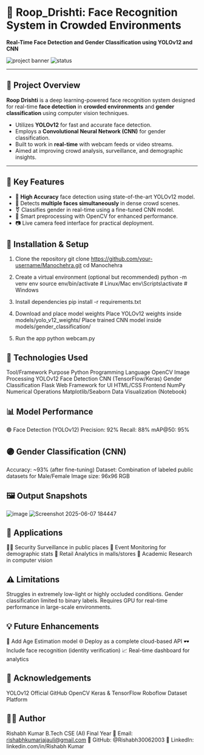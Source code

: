 # 👤 Roop_Drishti: Face Recognition System in Crowded Environments

**Real-Time Face Detection and Gender Classification using YOLOv12 and CNN**

![project banner](https://img.shields.io/badge/Deep%20Learning-YOLOv12-blue?style=for-the-badge) ![status](https://img.shields.io/badge/Status-Active-yellow?style=for-the-badge)

---

## 🧠 Project Overview

**Roop Drishti** is a deep learning-powered face recognition system designed for real-time **face detection** in **crowded environments** and **gender classification** using computer vision techniques.

- Utilizes **YOLOv12** for fast and accurate face detection.
- Employs a **Convolutional Neural Network (CNN)** for gender classification.
- Built to work in **real-time** with webcam feeds or video streams.
- Aimed at improving crowd analysis, surveillance, and demographic insights.

---

## 🚀 Key Features

- 🎯 **High Accuracy** face detection using state-of-the-art YOLOv12 model.
- 👥 Detects **multiple faces simultaneously** in dense crowd scenes.
- ⚧️ Classifies gender in real-time using a fine-tuned CNN model.
- 🧠 Smart preprocessing with OpenCV for enhanced performance.
- 📷 Live camera feed interface for practical deployment.

## **🔧 Installation & Setup**
1. Clone the repository
git clone https://github.com/your-username/Manochehra.git
cd Manochehra

2. Create a virtual environment (optional but recommended)
python -m venv env
source env/bin/activate      # Linux/Mac
env\Scripts\activate         # Windows

3. Install dependencies
pip install -r requirements.txt

4. Download and place model weights
Place YOLOv12 weights inside models/yolo_v12_weights/
Place trained CNN model inside models/gender_classification/

5. Run the app
python webcam.py


## **🧪 Technologies Used**
Tool/Framework	Purpose
Python	Programming Language
OpenCV	Image Processing
YOLOv12	Face Detection
CNN (TensorFlow/Keras)	Gender Classification
Flask	Web Framework for UI
HTML/CSS	Frontend
NumPy	Numerical Operations
Matplotlib/Seaborn	Data Visualization (Notebook)

## **📊 Model Performance**
🟢 Face Detection (YOLOv12)
Precision: 92%
Recall: 88%
mAP@50: 95%

## **🟣 Gender Classification (CNN)**
Accuracy: ~93% (after fine-tuning)
Dataset: Combination of labeled public datasets for Male/Female
Image size: 96x96 RGB

## **🖼️ Output Snapshots**
![image](https://github.com/user-attachments/assets/c6eed5aa-7d33-44db-8ed1-c19446193ba2)
![Screenshot 2025-06-07 184447](https://github.com/user-attachments/assets/56b9ff74-3158-4d55-bcbd-33ab39039ca1)

## **📌 Applications**
👮‍♂️ Security Surveillance in public places
🎤 Event Monitoring for demographic stats
🏬 Retail Analytics in malls/stores
🧪 Academic Research in computer vision

## **⚠️ Limitations**
Struggles in extremely low-light or highly occluded conditions.
Gender classification limited to binary labels.
Requires GPU for real-time performance in large-scale environments.

## **💡 Future Enhancements**
🧓 Add Age Estimation model
🌐 Deploy as a complete cloud-based API
🕶️ Include face recognition (identity verification)
📈 Real-time dashboard for analytics

## **🤝 Acknowledgements**
YOLOv12 Official GitHub
OpenCV
Keras & TensorFlow
Roboflow Dataset Platform

## **🧑‍💻 Author**
Rishabh Kumar
B.Tech CSE (AI) Final Year
📧 Email: rishabhkumarjajauli@gmail.com
🐙 GitHub: @Rishabh30062003
🔗 LinkedIn: linkedin.com/in/Rishabh Kumar
